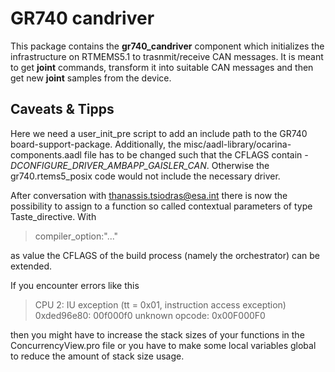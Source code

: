 # GR740 candriver

This package contains the **gr740\_candriver** component which initializes the infrastructure on RTMEMS5.1 to trasnmit/receive CAN messages.
It is meant to get **joint** commands, transform it into suitable CAN messages and then get new **joint** samples from the device.

## Caveats \& Tipps

Here we need a user\_init\_pre script to add an include path to the GR740 board-support-package.
Additionally, the misc/aadl-library/ocarina-components.aadl file has to be changed such that the CFLAGS contain *-DCONFIGURE_DRIVER_AMBAPP_GAISLER_CAN*.
Otherwise the gr740.rtems5\_posix code would not include the necessary driver.

After conversation with thanassis.tsiodras@esa.int there is now the possibility to assign to a function so called contextual parameters of type Taste\_directive.
With

> compiler\_option:"..."

as value the CFLAGS of the build process (namely the orchestrator) can be extended.

If you encounter errors like this

> CPU 2:  IU exception (tt = 0x01, instruction access exception)
>         0xded96e80: 00f000f0  unknown opcode: 0x00F000F0

then you might have to increase the stack sizes of your functions in the ConcurrencyView.pro file
or you have to make some local variables global to reduce the amount of stack size usage.
